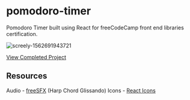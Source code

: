 # pomodoro-timer
Pomodoro Timer built using React for freeCodeCamp front end libraries certification.

![screely-1562691943721](https://user-images.githubusercontent.com/1948858/60908771-f87b8600-a27c-11e9-9536-0d99a7232843.jpg)

[View Completed Project](https://srd-pomodoro-timer.netlify.com/)

## Resources

Audio - [freeSFX](https://www.freesfx.co.uk) (Harp Chord Glissando)
Icons - [React Icons](https://react-icons.netlify.com/#/)

